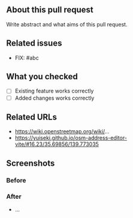 ## About this pull request

Write abstract and what aims of this pull request.

## Related issues

- FIX: #abc

## What you checked

- [ ] Existing feature works correctly
- [ ] Added changes works correctly

## Related URLs

- https://wiki.openstreetmap.org/wiki/...
- https://yuiseki.github.io/osm-address-editor-vite/#16.23/35.69856/139.773035

## Screenshots

### Before

### After

- ...
